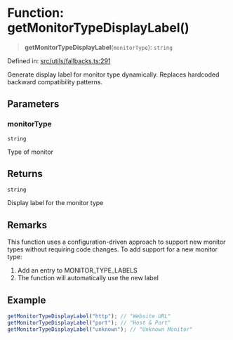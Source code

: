 # Function: getMonitorTypeDisplayLabel()

> **getMonitorTypeDisplayLabel**(`monitorType`): `string`

Defined in: [src/utils/fallbacks.ts:291](https://github.com/Nick2bad4u/Uptime-Watcher/blob/main/src/utils/fallbacks.ts#L291)

Generate display label for monitor type dynamically. Replaces hardcoded
backward compatibility patterns.

## Parameters

### monitorType

`string`

Type of monitor

## Returns

`string`

Display label for the monitor type

## Remarks

This function uses a configuration-driven approach to support new monitor
types without requiring code changes. To add support for a new monitor type:

1. Add an entry to MONITOR_TYPE_LABELS
2. The function will automatically use the new label

## Example

```typescript
getMonitorTypeDisplayLabel("http"); // "Website URL"
getMonitorTypeDisplayLabel("port"); // "Host & Port"
getMonitorTypeDisplayLabel("unknown"); // "Unknown Monitor"
```
